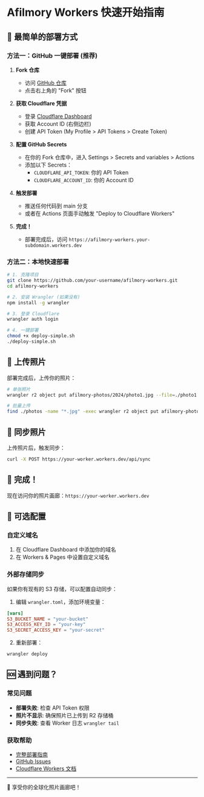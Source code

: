 # Afilmory Workers 快速开始指南

## 🚀 最简单的部署方式

### 方法一：GitHub 一键部署 (推荐)

1. **Fork 仓库**
   - 访问 [GitHub 仓库](https://github.com/your-username/afilmory-workers)
   - 点击右上角的 "Fork" 按钮

2. **获取 Cloudflare 凭据**
   - 登录 [Cloudflare Dashboard](https://dash.cloudflare.com)
   - 获取 Account ID (右侧边栏)
   - 创建 API Token (My Profile > API Tokens > Create Token)

3. **配置 GitHub Secrets**
   - 在你的 Fork 仓库中，进入 Settings > Secrets and variables > Actions
   - 添加以下 Secrets：
     - `CLOUDFLARE_API_TOKEN`: 你的 API Token
     - `CLOUDFLARE_ACCOUNT_ID`: 你的 Account ID

4. **触发部署**
   - 推送任何代码到 main 分支
   - 或者在 Actions 页面手动触发 "Deploy to Cloudflare Workers"

5. **完成！**
   - 部署完成后，访问 `https://afilmory-workers.your-subdomain.workers.dev`

### 方法二：本地快速部署

```bash
# 1. 克隆项目
git clone https://github.com/your-username/afilmory-workers.git
cd afilmory-workers

# 2. 安装 Wrangler (如果没有)
npm install -g wrangler

# 3. 登录 Cloudflare
wrangler auth login

# 4. 一键部署
chmod +x deploy-simple.sh
./deploy-simple.sh
```

## 📸 上传照片

部署完成后，上传你的照片：

```bash
# 单张照片
wrangler r2 object put afilmory-photos/2024/photo1.jpg --file=./photo1.jpg

# 批量上传
find ./photos -name "*.jpg" -exec wrangler r2 object put afilmory-photos/{} --file={} \;
```

## 🔄 同步照片

上传照片后，触发同步：

```bash
curl -X POST https://your-worker.workers.dev/api/sync
```

## 🎉 完成！

现在访问你的照片画廊：`https://your-worker.workers.dev`

## 🔧 可选配置

### 自定义域名
1. 在 Cloudflare Dashboard 中添加你的域名
2. 在 Workers & Pages 中设置自定义域名

### 外部存储同步
如果你有现有的 S3 存储，可以配置自动同步：

1. 编辑 `wrangler.toml`，添加环境变量：
```toml
[vars]
S3_BUCKET_NAME = "your-bucket"
S3_ACCESS_KEY_ID = "your-key"
S3_SECRET_ACCESS_KEY = "your-secret"
```

2. 重新部署：
```bash
wrangler deploy
```

## 🆘 遇到问题？

### 常见问题
- **部署失败**: 检查 API Token 权限
- **照片不显示**: 确保照片已上传到 R2 存储桶
- **同步失败**: 查看 Worker 日志 `wrangler tail`

### 获取帮助
- [完整部署指南](./DEPLOYMENT-GUIDE.md)
- [GitHub Issues](https://github.com/your-username/afilmory-workers/issues)
- [Cloudflare Workers 文档](https://developers.cloudflare.com/workers/)

---

🎊 享受你的全球化照片画廊吧！